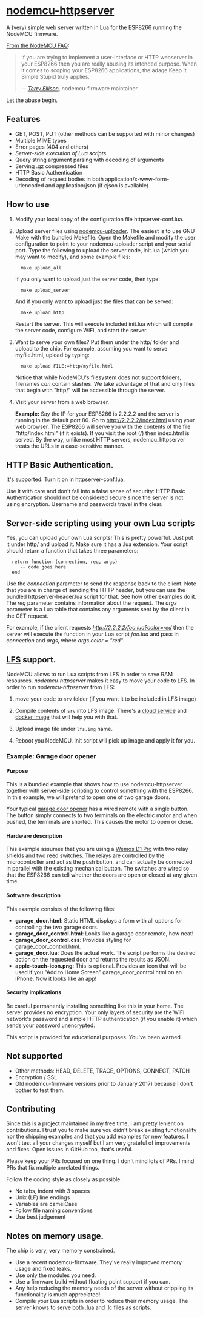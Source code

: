 # [nodemcu-httpserver](https://github.com/marcoskirsch/nodemcu-httpserver)
A (very) simple web server written in Lua for the ESP8266 running the NodeMCU firmware.

[From the NodeMCU FAQ](https://nodemcu.readthedocs.org/en/dev/en/lua-developer-faq/#how-do-i-minimise-the-footprint-of-an-application):

> If you are trying to implement a user-interface or HTTP webserver in your ESP8266 then
> you are really abusing its intended purpose. When it comes to scoping your ESP8266
> applications, the adage Keep It Simple Stupid truly applies.
>
> -- <cite>[Terry Ellison](https://github.com/TerryE)</cite>, nodemcu-firmware maintainer

Let the abuse begin.

## Features

* GET, POST, PUT (other methods can be supported with minor changes)
* Multiple MIME types
* Error pages (404 and others)
* *Server-side execution of Lua scripts*
* Query string argument parsing with decoding of arguments
* Serving .gz compressed files
* HTTP Basic Authentication
* Decoding of request bodies in both application/x-www-form-urlencoded and application/json (if cjson is available)

## How to use

1. Modify your local copy of the configuration file httpserver-conf.lua.

2. Upload server files using [nodemcu-uploader](https://github.com/kmpm/nodemcu-uploader).
   The easiest is to use GNU Make with the bundled Makefile. Open the Makefile and modify the
   user configuration to point to your nodemcu-uploader script and your serial port.
   Type the following to upload the server code, init.lua (which you may want to modify),
   and some example files:

         make upload_all

   If you only want to upload just the server code, then type:

         make upload_server

   And if you only want to upload just the files that can be served:

         make upload_http

   Restart the server. This will execute included init.lua which will compile the server code,
   configure WiFi, and start the server.

3. Want to serve your own files? Put them under the http/ folder and upload to the chip.
   For example, assuming you want to serve myfile.html, upload by typing:

         make upload FILE:=http/myfile.html

   Notice that while NodeMCU's filesystem does not support folders, filenames *can* contain slashes.
   We take advantage of that and only files that begin with "http/" will be accessible through the server.

3. Visit your server from a web browser.

   __Example:__ Say the IP for your ESP8266 is 2.2.2.2 and the server is
   running in the default port 80. Go to <http://2.2.2.2/index.html> using your web browser.
   The ESP8266 will serve you with the contents of the file "http/index.html" (if it exists). If you visit the root (/)
   then index.html is served. By the way, unlike most HTTP servers, nodemcu_httpserver treats the URLs in a
   case-sensitive manner.

## HTTP Basic Authentication.

   It's supported. Turn it on in httpserver-conf.lua.

   Use it with care and don't fall into a false sense of security: HTTP Basic Authentication should not be
   considered secure since the server is not using encryption. Username and passwords travel
   in the clear.

## Server-side scripting using your own Lua scripts

   Yes, you can upload your own Lua scripts! This is pretty powerful.
   Just put it under http/ and upload it. Make sure it has a .lua extension.
   Your script should return a function that takes three parameters:

      return function (connection, req, args)
         -- code goes here
      end

   Use the _connection_ parameter to send the response back to the client.
   Note that you are in charge of sending the HTTP header, but you can use the bundled httpserver-header.lua
   script for that. See how other examples do it.
   The _req_ parameter contains information about the request.
   The _args_ parameter is a Lua table that contains any arguments sent by the client in the GET request.

   For example, if the client requests _http://2.2.2.2/foo.lua?color=red_ then the server will execute the function
   in your Lua script _foo.lua_ and pass in _connection_ and _args_, where _args.color = "red"_.

## [LFS](https://nodemcu.readthedocs.io/en/master/lfs/) support.

   NodeMCU allows to run Lua scripts from LFS in order to save RAM resources.
   *nodemcu-httpserver* makes it easy to move your code to LFS.
   In order to run *nodemcu-httpserver* from LFS:

   1. move your code to `srv` folder (if you want it to be included in LFS image)

   1. Compile contents of `srv` into LFS image. There's a [cloud service](https://blog.ellisons.org.uk/article/nodemcu/a-lua-cross-compile-web-service/) and [docker image](https://github.com/marcelstoer/docker-nodemcu-build) that will help you with that.

   1. Upload image file under `lfs.img` name.

   1. Reboot you NodeMCU. Init script will pick up image and apply it for you.

### Example: Garage door opener

#### Purpose

   This is a bundled example that shows how to use nodemcu-httpserver
   together with server-side scripting to control something with the
   ESP8266. In this example, we will pretend to open one of two garage doors.

   Your typical [garage door opener](http://en.wikipedia.org/wiki/Garage_door_opener)
   has a wired remote with a single button. The button simply connects to
   two terminals on the electric motor and when pushed, the terminals are
   shorted. This causes the motor to open or close.

#### Hardware description

   This example assumes that you are using a [Wemos D1 Pro](https://wiki.wemos.cc/products:d1:d1_mini_pro)
   with two relay shields and two reed switches.
   The relays are controlled by the microcontroller and act as the push button,
   and can actually be connected in parallel with the existing mechanical button.
   The switches are wired so that the ESP8266 can tell whether the doors are open
   or closed at any given time.

#### Software description

   This example consists of the following files:

   * **garage_door.html**: Static HTML displays a form with all options for controlling the
   two garage doors.
   * **garage_door_control.html**: Looks like a garage door remote, how neat!
   * **garage_door_control.css**: Provides styling for garage_door_control.html.
   * **garage_door.lua**: Does the actual work. The script performs the desired action on
   the requested door and returns the results as JSON.
   * **apple-touch-icon.png**: This is optional. Provides an icon that
   will be used if you "Add to Home Screen" garage_door_control.html on an iPhone.
   Now it looks like an app!

#### Security implications

   Be careful permanently installing something like this in your home. The server provides
   no encryption. Your only layers of security are the WiFi network's password and simple
   HTTP authentication (if you enable it) which sends your password unencrypted.

   This script is provided for educational purposes. You've been warned.

## Not supported

* Other methods: HEAD, DELETE, TRACE, OPTIONS, CONNECT, PATCH
* Encryption / SSL
* Old nodemcu-firmware versions prior to January 2017) because I don't bother to test them.

## Contributing

   Since this is a project maintained in my free time, I am pretty lenient on contributions.
   I trust you to make sure you didn't break existing functionality nor the shipping examples
   and that you add examples for new features. I won't test all your changes myself but I
   am very grateful of improvements and fixes. Open issues in GitHub too, that's useful.

   Please keep your PRs focused on one thing. I don't mind lots of PRs. I mind PRs that fix multiple unrelated things.

   Follow the coding style as closely as possible:

   * No tabs, indent with 3 spaces
   * Unix (LF) line endings
   * Variables are camelCase
   * Follow file naming conventions
   * Use best judgement

## Notes on memory usage.

   The chip is very, very memory constrained.

   * Use a recent nodemcu-firmware. They've really improved memory usage and fixed leaks.
   * Use only the modules you need.
   * Use a firmware build without floating point support if you can.
   * Any help reducing the memory needs of the server without crippling its functionality is much appreciated!
   * Compile your Lua scripts in order to reduce their memory usage. The server knows to serve
   both .lua and .lc files as scripts.
